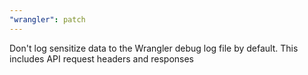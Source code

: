```yaml
---
"wrangler": patch
---
```


Don't log sensitize data to the Wrangler debug log file by default. This includes API request headers and responses
